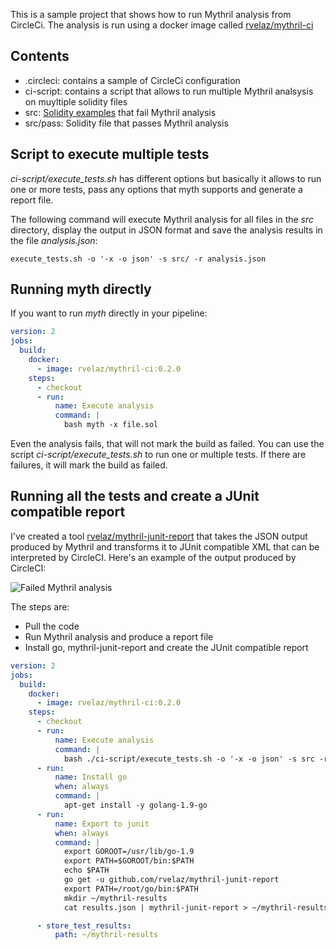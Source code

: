 This is a sample project that shows how to run Mythril analysis from CircleCi. The analysis
is run using a docker image called [rvelaz/mythril-ci](https://hub.docker.com/r/rvelaz/mythril-ci/)

## Contents
* .circleci: contains a sample of CircleCi configuration
* ci-script: contains a script that allows to run multiple Mythril analsysis on muyltiple solidity files
* src: [Solidity examples](https://github.com/b-mueller/mythril/tree/master/solidity_examples) that fail Mythril analysis
* src/pass: Solidity file that passes Mythril analysis


## Script to execute multiple tests
*ci-script/execute_tests.sh* has different options but basically it allows to run one or more tests, pass any options that myth supports and generate a report file.

The following command will execute Mythril analysis for all files in the *src* directory, display the output in JSON format and save the analysis results in the file *analysis.json*:

```
execute_tests.sh -o '-x -o json' -s src/ -r analysis.json
```



## Running myth directly
If you want to run *myth* directly in your pipeline:
```yaml
version: 2
jobs:
  build:
    docker:
      - image: rvelaz/mythril-ci:0.2.0
    steps:
      - checkout
      - run:
          name: Execute analysis
          command: |
            bash myth -x file.sol
```

Even the analysis fails, that will not mark the build as failed. You can use the script *ci-script/execute_tests.sh* to run one or multiple tests. If there are failures, it will mark the build as failed.

## Running all the tests and create a JUnit compatible report
I've created a tool [rvelaz/mythril-junit-report](https://github.com/rvelaz/mythril-junit-report) that takes the JSON output produced by Mythril and transforms it to JUnit compatible XML that can be interpreted by CircleCI. Here's an example of the output produced by CircleCI:

![Failed Mythril analysis](https://github.com/rvelaz/mythril-analysis-test/static/screenshot.png)

The steps are:
* Pull the code
* Run Mythril analysis and produce a report file
* Install go,  mythril-junit-report and create the JUnit compatible report

```yaml
version: 2
jobs:
  build:
    docker:
      - image: rvelaz/mythril-ci:0.2.0
    steps:
      - checkout
      - run:
          name: Execute analysis
          command: |
            bash ./ci-script/execute_tests.sh -o '-x -o json' -s src -r results.json
      - run:
          name: Install go
          when: always
          command: |
            apt-get install -y golang-1.9-go
      - run:
          name: Export to junit
          when: always
          command: |
            export GOROOT=/usr/lib/go-1.9
            export PATH=$GOROOT/bin:$PATH
            echo $PATH
            go get -u github.com/rvelaz/mythril-junit-report
            export PATH=/root/go/bin:$PATH
            mkdir ~/mythril-results
            cat results.json | mythril-junit-report > ~/mythril-results/report.xml

      - store_test_results:
          path: ~/mythril-results
```
